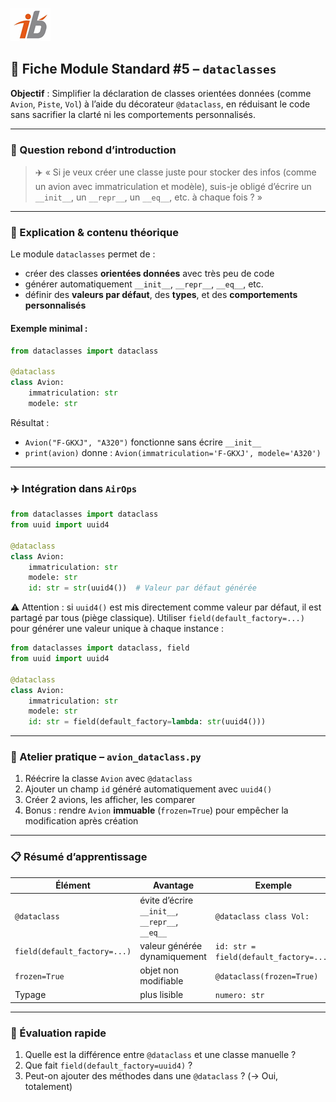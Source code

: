 ![Logo](images\logo.png)


## 🧩 Fiche Module Standard #5 – `dataclasses`

**Objectif** : Simplifier la déclaration de classes orientées données (comme `Avion`, `Piste`, `Vol`) à l’aide du décorateur `@dataclass`, en réduisant le code sans sacrifier la clarté ni les comportements personnalisés.

---

### 🔎 Question rebond d’introduction

> ✈️ « Si je veux créer une classe juste pour stocker des infos (comme un avion avec immatriculation et modèle), suis-je obligé d’écrire un `__init__`, un `__repr__`, un `__eq__`, etc. à chaque fois ? »

---

### 🧠 Explication & contenu théorique

Le module `dataclasses` permet de :

* créer des classes **orientées données** avec très peu de code
* générer automatiquement `__init__`, `__repr__`, `__eq__`, etc.
* définir des **valeurs par défaut**, des **types**, et des **comportements personnalisés**

#### Exemple minimal :

```python
from dataclasses import dataclass

@dataclass
class Avion:
    immatriculation: str
    modele: str
```

Résultat :

* `Avion("F-GKXJ", "A320")` fonctionne sans écrire `__init__`
* `print(avion)` donne : `Avion(immatriculation='F-GKXJ', modele='A320')`

---

### ✈️ Intégration dans `AirOps`

```python
from dataclasses import dataclass
from uuid import uuid4

@dataclass
class Avion:
    immatriculation: str
    modele: str
    id: str = str(uuid4())  # Valeur par défaut générée
```

⚠️ Attention : si `uuid4()` est mis directement comme valeur par défaut, il est partagé par tous (piège classique). Utiliser `field(default_factory=...)` pour générer une valeur unique à chaque instance :

```python
from dataclasses import dataclass, field
from uuid import uuid4

@dataclass
class Avion:
    immatriculation: str
    modele: str
    id: str = field(default_factory=lambda: str(uuid4()))
```

---

### 🔧 Atelier pratique – `avion_dataclass.py`

1. Réécrire la classe `Avion` avec `@dataclass`
2. Ajouter un champ `id` généré automatiquement avec `uuid4()`
3. Créer 2 avions, les afficher, les comparer
4. Bonus : rendre `Avion` **immuable** (`frozen=True`) pour empêcher la modification après création

---

### 📋 Résumé d’apprentissage

| Élément                      | Avantage                                        | Exemple                                |
| ---------------------------- | ----------------------------------------------- | -------------------------------------- |
| `@dataclass`                 | évite d’écrire `__init__`, `__repr__`, `__eq__` | `@dataclass class Vol:`                |
| `field(default_factory=...)` | valeur générée dynamiquement                    | `id: str = field(default_factory=...)` |
| `frozen=True`                | objet non modifiable                            | `@dataclass(frozen=True)`              |
| Typage                       | plus lisible                                    | `numero: str`                          |

---

### 🧪 Évaluation rapide

1. Quelle est la différence entre `@dataclass` et une classe manuelle ?
2. Que fait `field(default_factory=uuid4)` ?
3. Peut-on ajouter des méthodes dans une `@dataclass` ? (→ Oui, totalement)


